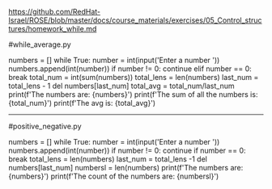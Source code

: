https://github.com/RedHat-Israel/ROSE/blob/master/docs/course_materials/exercises/05_Control_structures/homework_while.md

#while_average.py

numbers = []
while True:
    number = int(input('Enter a number '))
    numbers.append(int(number))
    if number != 0:
        continue
    elif number == 0:
        break
total_num = int(sum(numbers))
total_lens = len(numbers)
last_num = total_lens - 1
del numbers[last_num]
total_avg = total_num/last_num
print(f'The numbers are: {numbers}')
print(f'The sum of all the numbers is: {total_num}')
print(f'The avg is: {total_avg}')

-------------------------------------------------------------------------------------------------------------------------------
#positive_negative.py

numbers = []
while True:
    number = int(input('Enter a number '))
    numbers.append(int(number))
    if number != 0:
        continue
    if number == 0:
        break
total_lens = len(numbers)
last_num = total_lens -1
del numbers[last_num]
numbersl = len(numbers)
print(f'The numbers are: {numbers}')
print(f'The count of the numbers are: {numbersl}')
